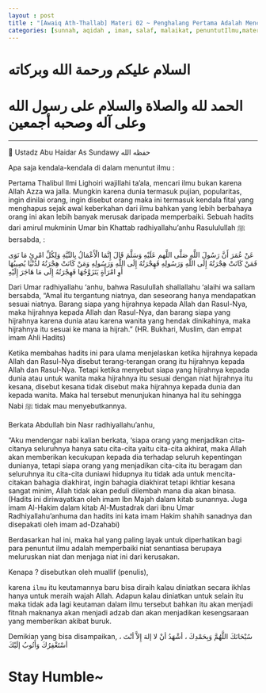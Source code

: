 ```yaml
---
layout : post
title : "[Awaiq Ath-Thallab] Materi 02 ~ Penghalang Pertama Adalah Mencari Ilmu Bukan Karena Allah"
categories: [sunnah, aqidah , iman, salaf, malaikat, penuntutIlmu,materi02]
---
```

# السلام عليكم ورحمة الله وبركاته
# الحمد لله والصلاة والسلام على رسول الله وعلى آله وصحبه أجمعين

---
👤 Ustadz Abu Haidar As Sundawy حفظه الله

Apa saja kendala-kendala di dalam menuntut ilmu :

Pertama Thalibul Ilmi Lighoiri wajillahi ta’ala, mencari ilmu bukan karena Allah Azza wa jalla. Mungkin karena dunia termasuk pujian, popularitas, ingin dinilai orang, ingin disebut orang maka ini termasuk kendala fital yang menghapus sejak awal keberkahan dari ilmu bahkan yang lebih berbahaya orang ini akan lebih banyak merusak daripada memperbaiki. Sebuah hadits dari amirul mukminin Umar bin Khattab radhiyallahu’anhu Rasululullah ﷺ bersabda, :

عَنْ عُمَرَ أَنَّ رَسُولَ اللَّهِ صَلَّى اللَّهم عَلَيْهِ وَسَلَّمَ قَالَ إِنَّمَا الْأَعْمَالُ بِالنِّيَّةِ وَلِكُلِّ امْرِئٍ مَا نَوَى فَمَنْ كَانَتْ هِجْرَتُهُ إِلَى اللَّهِ وَرَسُولِهِ فَهِجْرَتُهُ إِلَى اللَّهِ وَرَسُولِهِ وَمَنْ كَانَتْ هِجْرَتُهُ لدُنْيَا يُصِيبُهَا أَوِ امْرَأَةٍ يَتَزَوَّجُهَا فَهِجْرَتُهُ إِلَى مَا هَاجَرَ إِلَيْهِ

Dari Umar radhiyallahu ‘anhu, bahwa Rasulullah shallallahu ‘alaihi wa sallam bersabda, “Amal itu tergantung niatnya, dan seseorang hanya mendapatkan sesuai niatnya. Barang siapa yang hijrahnya kepada Allah dan Rasul-Nya, maka hijrahnya kepada Allah dan Rasul-Nya, dan barang siapa yang hijrahnya karena dunia atau karena wanita yang hendak dinikahinya, maka hijrahnya itu sesuai ke mana ia hijrah.” (HR. Bukhari, Muslim, dan empat imam Ahli Hadits)

Ketika membahas hadits ini para ulama menjelaskan ketika hijrahnya kepada Allah dan Rasul-Nya disebut terang-terangan orang itu hijrahnya kepada Allah dan Rasul-Nya. Tetapi ketika menyebut siapa yang hijrahnya kepada dunia atau untuk wanita maka hijrahnya itu sesuai dengan niat hijrahnya itu kesana, disebut kesana tidak disebut maka hijrahnya kepada dunia dan kepada wanita. Maka hal tersebut menunjukan hinanya hal itu sehingga Nabi ﷺ tidak mau menyebutkannya. 

Berkata Abdullah bin Nasr radhiyallahu’anhu, 

“Aku mendengar nabi kalian berkata, 
‘siapa orang yang menjadikan cita-citanya seluruhnya hanya satu cita-cita yaitu cita-cita akhirat, maka Allah akan memberikan kecukupan kepada dia terhadap seluruh kepentingan dunianya, tetapi siapa orang yang menjadikan cita-cita itu beragam dan seluruhnya itu cita-cita duniawi hidupnya itu tidak ada untuk mencita-citakan bahagia diakhirat, ingin bahagia diakhirat tetapi ikhtiar kesana sangat minim, Allah tidak akan peduli dilembah mana dia akan binasa. (Hadits ini diriwayatkan oleh imam Ibn Majah dalam kitab sunannya. Juga imam Al-Hakim dalam kitab Al-Mustadrak dari ibnu Umar Radhiyallahu’anhuma dan hadits ini kata imam Hakim shahih sanadnya dan disepakati oleh imam ad-Dzahabi)

Berdasarkan hal ini, maka hal yang paling layak untuk diperhatikan bagi para penuntut ilmu adalah memperbaiki niat senantiasa berupaya meluruskan niat dan menjaga niat ini dari kerusakan. 

Kenapa ? disebutkan oleh muallif (penulis), 

karena `ilmu` itu keutamannya baru bisa diraih kalau diniatkan secara ikhlas hanya untuk meraih wajah Allah. Adapun kalau diniatkan untuk selain itu maka tidak ada lagi keutaman dalam ilmu tersebut bahkan itu akan menjadi fitnah maknanya akan menjadi adzab dan akan menjadikan kesengsaraan yang memberikan akibat buruk.

Demikian yang bisa disampaikan, سُبْحَانَكَ اللَّهُمَّ وَبِحَمْدِكَ ، أشْهَدُ أنْ لا إلهَ إِلاَّ أنْتَ ، أسْتَغْفِرُكَ وَأَتُوبُ إلَيْكَ

# Stay Humble~
